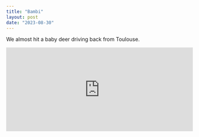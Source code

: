 ```yaml
---
title: "Bambi"
layout: post
date: "2023-08-30"
---
```


We almost hit a baby deer driving back from Toulouse.

<div style="padding:45% 0 0 0;position:relative;"><iframe src="https://player.vimeo.com/video/993591457?badge=0&amp;autopause=0&amp;player_id=0&amp;app_id=58479" frameborder="0" allow="autoplay; fullscreen; picture-in-picture; clipboard-write" style="position:absolute;top:0;left:0;width:100%;height:100%;" title="20230823_235417"></iframe></div><script src="https://player.vimeo.com/api/player.js"></script>

